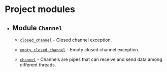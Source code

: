 ---
---

# Project modules

  - ## Module `Channel`
    
      - [`closed_channel`](doc_channel.html#standardese-cool__closed_channel) - Closed channel exception.
    
      - [`empty_closed_channel`](doc_channel.html#standardese-cool__empty_closed_channel) - Empty closed channel exception.
    
      - [`channel`](doc_channel.html#standardese-cool__channel-T-) - Channels are pipes that can receive and send data among different threads.
